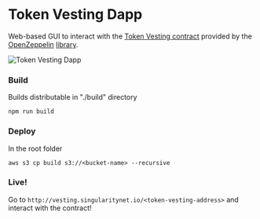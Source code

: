 # Token Vesting Dapp

Web-based GUI to interact with the [Token Vesting contract](https://github.com/singnet/core/blob/master/contracts/tokens/TokenVesting.sol) provided by the [OpenZeppelin](https://openzeppelin.org) [library](https://github.com/OpenZeppelin/zeppelin-solidity).

![Token Vesting Dapp](./example.png)

### Build

Builds distributable in "./build" directory

`npm run build`

### Deploy
In the root folder

`aws s3 cp build s3://<bucket-name> --recursive`

### Live!
Go to `http://vesting.singularitynet.io/<token-vesting-address>` and interact with the contract!
